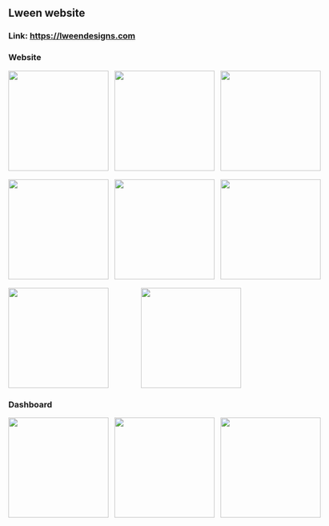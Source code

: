 ## Lween website 
### Link: https://lweendesigns.com

### Website
<div style="display:flex; justify-content:space-between">
  <img src="https://github.com/abdoweb123/lween/assets/96248035/512ff33f-2967-4a66-81e8-76e119e3f6ff" width="200"> &nbsp;&nbsp;&nbsp;
  <img src="https://github.com/abdoweb123/lween/assets/96248035/04e08030-61c5-4d28-882c-dde184f52407" width="200"> &nbsp;&nbsp;&nbsp;
  <img src="https://github.com/abdoweb123/lween/assets/96248035/6e4f104d-5bbd-4834-9ffa-cce878bc3297" width="200"> &nbsp;&nbsp;&nbsp;
</div>&nbsp;&nbsp;&nbsp;
<div style="display:flex; justify-content:space-between" style="margin: 10px;">    
  <img src="https://github.com/abdoweb123/lween/assets/96248035/35288ac7-ab33-41b5-84e4-56f2269f9bca" width="200"> &nbsp;&nbsp;&nbsp;
  <img src="https://github.com/abdoweb123/lween/assets/96248035/6cb0da53-536c-47a5-ae9d-9527ce99eae3" width="200"> &nbsp;&nbsp;&nbsp;
  <img src="https://github.com/abdoweb123/lween/assets/96248035/8a6568e8-0e4e-4f64-be09-9840b2a24c4e" width="200"> &nbsp;&nbsp;&nbsp;
</div>&nbsp;&nbsp;&nbsp;
<div style="display:flex; justify-content:space-between" style="margin: 10px;">  
  <img src="https://github.com/abdoweb123/lween/assets/96248035/6ab28139-67bf-46ee-95e6-ba6ad5f01310" width="200"> &nbsp;&nbsp;&nbsp;
  <img src="https://github.com/abdoweb123/lween/assets/96248035/ceb8d78f-e509-4e2a-acd1-a4cbc8a9c0e2" width="200"> &nbsp;&nbsp;&nbsp;
</div>


### Dashboard
<div style="display:flex; justify-content:space-between">
    <img src="https://github.com/abdoweb123/lween/assets/96248035/d5a9cdc4-68cd-463e-8b76-37027cd26812" width="200"> &nbsp;&nbsp;&nbsp;
    <img src="https://github.com/abdoweb123/lween/assets/96248035/dcd683de-3a12-4c8e-a915-be2b0b8c43cd" width="200"> &nbsp;&nbsp;&nbsp;
    <img src="https://github.com/abdoweb123/lween/assets/96248035/e59ca41d-caa9-48f2-9693-7a75bebecc32" width="200"> &nbsp;&nbsp;&nbsp;
</div>&nbsp;&nbsp;&nbsp;

